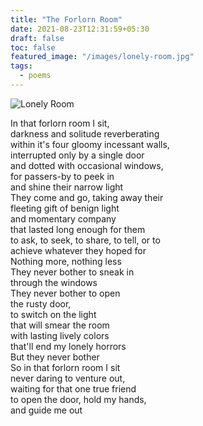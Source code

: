 ```yaml
---
title: "The Forlorn Room"
date: 2021-08-23T12:31:59+05:30
draft: false
toc: false
featured_image: "/images/lonely-room.jpg"
tags:
  - poems
---
```


![Lonely Room](/images/lonely-room.jpg)


In that forlorn room I sit,  
darkness and solitude reverberating  
within it's four gloomy incessant walls,  
interrupted only by a single door  
and dotted with occasional windows,  
for passers-by to peek in  
and shine their narrow light  
They come and go, taking away their  
fleeting gift of benign light  
and momentary company  
that lasted long enough for them  
to ask, to seek, to share, to tell, or to  
achieve whatever they hoped for  
Nothing more, nothing less  
They never bother to sneak in  
through the windows  
They never bother to open  
the rusty door,  
to switch on the light  
that will smear the room  
with lasting lively colors  
that'll end my lonely horrors  
But they never bother  
So in that forlorn room I sit  
never daring to venture out,  
waiting for that one true friend  
to open the door, hold my hands,  
and guide me out  